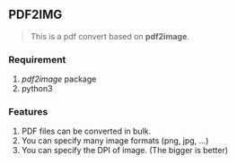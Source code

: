 ## PDF2IMG

> This is a pdf convert based on **pdf2image**.

### Requirement 

1. *pdf2image* package
2. python3

### Features

1. PDF files can be converted in bulk.
2. You can specify many image formats (png, jpg, ...)
3. You can specify the DPI of image. (The bigger is better)